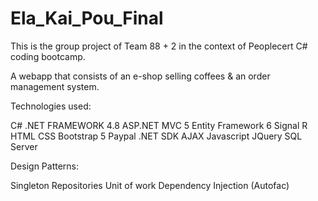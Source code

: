# Ela_Kai_Pou_Final
This is the group project of Team 88 + 2 in the context of Peoplecert C# coding bootcamp.

A webapp that consists of an e-shop selling coffees & an order management system.

Technologies used:

C# .NET FRAMEWORK 4.8
ASP.NET
MVC 5
Entity Framework 6
Signal R
HTML
CSS
Bootstrap 5
Paypal .NET SDK
AJAX
Javascript
JQuery
SQL Server

Design Patterns:

Singleton
Repositories
Unit of work
Dependency Injection (Autofac)
